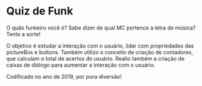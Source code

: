 # Quiz de Funk
 O quão funkeiro você é? Sabe dizer de qual MC pertence a letra de música? Tente a sorte!

 O objetivo é estudar a interação com o usuário, lidar com propriedades das pictureBox e buttons. Também utilizo o conceito de criação de contadores, que calculam o total de acertos do usuário. Realio também a criação de caixas de diálogo para aumentar a interação com o usuário.

 Codificado no ano de 2019, por pura diversão!